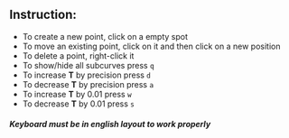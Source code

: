 ## Instruction:
- To create a new point, click on a empty spot
- To move an existing point, click on it and then click on a new position
- To delete a point, right-click it
- To show/hide all subcurves press `q`
- To increase **T** by precision press `d`
- To decrease **T** by precision press `a`
- To increase **T** by 0.01 press `w`
- To decrease **T** by 0.01 press `s`

##### Keyboard *must* be in english layout to work properly